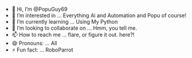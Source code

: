 - 👋 Hi, I’m @PopuGuy69
- 👀 I’m interested in ... Everything Ai and Automation and Popu of course!
- 🌱 I’m currently learning ... Using My Python
- 💞️ I’m looking to collaborate on ... Hmm, you tell me.
- 📫 How to reach me ... flare, or figure it out. here?!
- 😄 Pronouns: ... All
- ⚡ Fun fact: ... RoboParrot

<!---
PopuGuy69/PopuGuy69 is a ✨ special ✨ repository because its `README.md` (this file) appears on your GitHub profile.
You can click the Preview link to take a look at your changes.
--->
